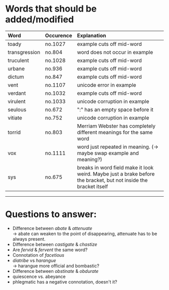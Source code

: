 # Words that should be added/modified

| Word              | Occurence | Explanation                                                                                                       |
| :---------------- | :-------- | :----------------------                                                                                           |
| toady             | no.1027   | example cuts off mid-word                                                                                         |
| transgression     | no.804    | word does not occur in example                                                                                    |
| truculent         | no.1028   | example cuts off mid-word                                                                                         |
| urbane            | no.936    | example cuts off mid-word                                                                                         |
| dictum            | no.847    | example cuts off mid-word                                                                                         |
| vent              | no.1107   | unicode error in example                                                                                          |
| verdant           | no.1032   | example cuts off mid-word                                                                                         |
| virulent          | no.1033   | unicode corruption in example                                                                                     |
| seulous           | no.672    | ":" has an empty space before it                                                                                  |
| vitiate           | no.752    | unicode corruption in example                                                                                     |
| torrid            | no.803    | Merriam Webster has completely different meanings for the same word                                               |
| vox               | no.1111   | word just repeated in meaning. (-> maybe swap example and meaning?)                                               |
| sys               | no.675    | breaks in word field make it look weird. Maybe just a brake before the bracket, but not inside the bracket itself |

----

# Questions to answer:

- Difference between _abate_ & _attenuate_<br />
  → abate can weaken to the point of disappearing, attenuate has to be always present.
- Difference between _castigate_ & _chastize_
- Are _fervid_ & _fervent_ the same word?
- Connotation of _facetious_
- _diatribe_ vs _harangue_<br />
  → harangue more official and bombastic?
- Difference between _obstinate_ &  _obdurate_
- quiescence vs. abeyance
- phlegmatic has a negative connotation, doesn't it?
